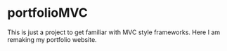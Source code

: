 # portfolioMVC
This is just a project to get familiar with MVC style frameworks. Here I am remaking my portfolio website.
